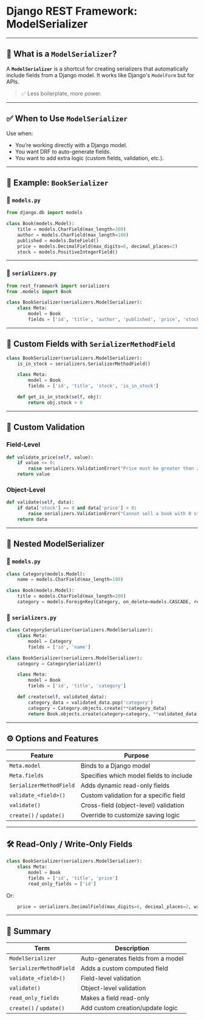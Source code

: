 # Django REST Framework: ModelSerializer

---

## 🔹 What is a `ModelSerializer`?

A **`ModelSerializer`** is a shortcut for creating serializers that automatically include fields from a Django model. It works like Django's `ModelForm` but for APIs.

> ✅ Less boilerplate, more power.

---

## ✅ When to Use `ModelSerializer`

Use when:

* You’re working directly with a Django model.
* You want DRF to auto-generate fields.
* You want to add extra logic (custom fields, validation, etc.).

---

## 🧱 Example: `BookSerializer`

### 📁 `models.py`

```python
from django.db import models

class Book(models.Model):
    title = models.CharField(max_length=200)
    author = models.CharField(max_length=100)
    published = models.DateField()
    price = models.DecimalField(max_digits=6, decimal_places=2)
    stock = models.PositiveIntegerField()
```

---

### 📁 `serializers.py`

```python
from rest_framework import serializers
from .models import Book

class BookSerializer(serializers.ModelSerializer):
    class Meta:
        model = Book
        fields = ['id', 'title', 'author', 'published', 'price', 'stock']
```

---

## 🧰 Custom Fields with `SerializerMethodField`

```python
class BookSerializer(serializers.ModelSerializer):
    is_in_stock = serializers.SerializerMethodField()

    class Meta:
        model = Book
        fields = ['id', 'title', 'stock', 'is_in_stock']

    def get_is_in_stock(self, obj):
        return obj.stock > 0
```

---

## 🧪 Custom Validation

### Field-Level

```python
def validate_price(self, value):
    if value <= 0:
        raise serializers.ValidationError("Price must be greater than zero.")
    return value
```

### Object-Level

```python
def validate(self, data):
    if data['stock'] == 0 and data['price'] > 0:
        raise serializers.ValidationError("Cannot sell a book with 0 stock.")
    return data
```

---

## 🔁 Nested ModelSerializer

### 📁 `models.py`

```python
class Category(models.Model):
    name = models.CharField(max_length=100)

class Book(models.Model):
    title = models.CharField(max_length=200)
    category = models.ForeignKey(Category, on_delete=models.CASCADE, related_name='books')
```

### 📁 `serializers.py`

```python
class CategorySerializer(serializers.ModelSerializer):
    class Meta:
        model = Category
        fields = ['id', 'name']

class BookSerializer(serializers.ModelSerializer):
    category = CategorySerializer()

    class Meta:
        model = Book
        fields = ['id', 'title', 'category']

    def create(self, validated_data):
        category_data = validated_data.pop('category')
        category = Category.objects.create(**category_data)
        return Book.objects.create(category=category, **validated_data)
```

---

## ⚙️ Options and Features

| Feature                 | Purpose                                 |
| ----------------------- | --------------------------------------- |
| `Meta.model`            | Binds to a Django model                 |
| `Meta.fields`           | Specifies which model fields to include |
| `SerializerMethodField` | Adds dynamic read-only fields           |
| `validate_<field>()`    | Custom validation for a specific field  |
| `validate()`            | Cross-field (object-level) validation   |
| `create()` / `update()` | Override to customize saving logic      |

---

## 🛠 Read-Only / Write-Only Fields

```python
class BookSerializer(serializers.ModelSerializer):
    class Meta:
        model = Book
        fields = ['id', 'title', 'price']
        read_only_fields = ['id']
```

Or:

```python
    price = serializers.DecimalField(max_digits=6, decimal_places=2, write_only=True)
```

---

## 🧠 Summary

| Term                    | Description                        |
| ----------------------- | ---------------------------------- |
| `ModelSerializer`       | Auto-generates fields from a model |
| `SerializerMethodField` | Adds a custom computed field       |
| `validate_<field>()`    | Field-level validation             |
| `validate()`            | Object-level validation            |
| `read_only_fields`      | Makes a field read-only            |
| `create()` / `update()` | Add custom creation/update logic   |
